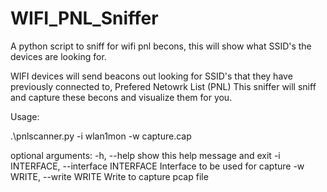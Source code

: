 # WIFI_PNL_Sniffer
A python script to sniff for wifi pnl becons, this will show what SSID's the devices are looking for.

WIFI devices will send beacons out looking for SSID's that they have previously connected to, Prefered Netowrk List (PNL)
This sniffer will sniff and capture these becons and visualize them for you.

Usage:

.\pnlscanner.py -i wlan1mon -w capture.cap

optional arguments:
  -h, --help            show this help message and exit
  -i INTERFACE, --interface INTERFACE
                        Interface to be used for capture
  -w WRITE, --write WRITE
                        Write to capture pcap file

